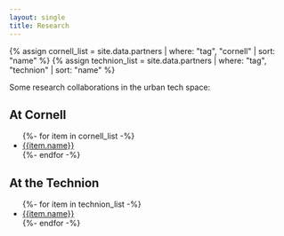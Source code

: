 ```yaml
---
layout: single
title: Research
---
```


{% assign cornell_list  = site.data.partners | where: "tag", "cornell"  | sort: "name" %}
{% assign technion_list = site.data.partners | where: "tag", "technion" | sort: "name" %}


Some research collaborations in the urban tech space:

## At Cornell
<ul>
{%- for item in cornell_list -%}
    <li><a href="{{item.url}}">{{item.name}}</a></li>
{%- endfor -%}
</ul>

## At the Technion
<ul>
{%- for item in technion_list -%}
    <li><a href="{{item.url}}">{{item.name}}</a></li>
{%- endfor -%}
</ul>